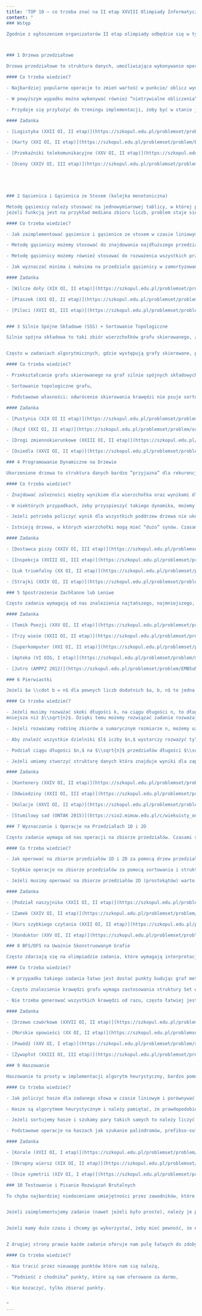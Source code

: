 ```yaml
---
title: 'TOP 10 – co trzeba znać na II etap XXVIII Olimpiady Informatycznej?'
content: "
### Wstęp

Zgodnie z ogłoszeniem organizatorów II etap olimpiady odbędzie się w tym roku 16-18 lutego. Zawody odbędą się zdalnie, a do finałowego etapu zakwalifikuje się około 1 na 3~5 uczestników. Zauważyliśmy, że na przestrzeni poprzednich edycji olimpiady pewne tematy i “triki” powtarzają się o wiele częściej niż inne. Warto je znać i zagwarantować sobie wstęp na wymarzoną uczelnię, a może nawet wyjazd na międzynarodówkę. Poniżej przedstawiamy te rzeczy i co trzeba o nich wiedzieć. Zachęcamy, żeby nauczyć się/powtórzyć poniższe tematy przed II etapem Olimpiady. Jeżeli nie masz dużo czasu, nie musisz zaimplementować wszystkich zadań, ale gorąco zachęcamy, żeby co najmniej spróbować wymyślić rozwiązania.



### 1 Drzewa przedziałowe

Drzewa przedziałowe to struktura danych, umożliwiająca wykonywanie operacji i odpowiadanie na zapytania o przedziały na ciągu liczb w czasie logarytmicznym od długości ciągu. Dzięki drzewom przedziałowym możemy liczyć sumy, maksima lub wartości innych funkcji na przedziałach w czasie O (log N). Warto znać wszystkie typy, w tym punkt-przedział, przedział-punkt, przedział-przedział.

#### Co trzeba wiedzieć?

- Najbardziej popularne operacje to zmień wartość w punkcie/ oblicz wynik na przedziale (suma / maximum),

- W powyższym wypadku można wykonywać również “nietrywialne obliczenia” na przedziale. Jeżeli umiemy utrzymać odpowiednie informacje o przedziale i je łączyć możemy symulować wyniki prostych pętli for lub podejścia zachłanne na dowolnym przedziale w czasie logarytmicznym. (np. na ciągu bitowym operacja zmiany bitu, zapytanie o najdłuższy spójny przedział zapalonych bitów),

- Przydaje się przyłożyć do treningu implementacji, żeby być w stanie je zaimplementować w 15 minut na zawodach. Jest kilka typów często powtarzających się bugów, więc dodatkowo dobrze jest pamiętać przed zawodami, co może pójść nie tak żeby szybciej je znaleźć.

#### Zadanka

- [Logistyka (XXII OI, II etap)](https://szkopul.edu.pl/problemset/problem/ShrCwRqlzMKLBb269GkVbWg_/site/?key=statement)

- [Karty (XXI OI, II etap)](https://szkopul.edu.pl/problemset/problem/EHW4BOJee7VD-R9MaDAokZ6O/site/?key=statement)

- [Przekaźniki telekomunikacyjne (XXV OI, II etap)](https://szkopul.edu.pl/problemset/problem/GmAagCBetbskP0qiKlgVd-6A/site/?key=statement)

- [Oceny (XXIV OI, III etap)](https://szkopul.edu.pl/problemset/problem/0KG8REkSLNnY5sVkm7Aei_R7/site/?key=statement)





### 2 Gąsienica i Gąsienica ze Stosem (kolejka monotoniczna)

Metodę gąsienicy należy stosować na jednowymiarowej tablicy, w której poszukujemy najdłuższego spójnego przedziału o pewnej własności lub rozważamy wszystkie przedziały o zadanej długości. Jeżeli umiemy sprowadzić oryginalny problem do “Znajdź najdłuższy spójny przedział, dla którego wartość pewnej nie malejącej funkcji nie przekracza zadanej stałej” należy spróbować rozwiązać je gąsienicą. Przykładem takiego zadania jest “Znajdź najdłuższy spójny przedział, dla którego suma wszystkich elementów jest mniejsza od zadanej stałej C”. Zwróć uwagę, że metoda gąsienicy nie zadziała, jeżeli liczby w ciągu mogą być ujemne. (wtedy funkcja sumy może maleć). W takim wypadku można zastosować metodę gąsienicy aby obliczyć wartość funkcji dla wszystkich przedziałach o zadanej długości. W przypadku sumy zadanie to można wykonać prościej za pomocą sum prefiksowych. Natomiast 
jeżeli funkcją jest na przykład mediana zbioru liczb, problem staje się trudniejszy i można go rozwiązać za pomocą gąsienicy wspomaganej strukturą set z C++ (Jak?). Jeżeli nasze zadanie dodatkowo wymaga szybkiego znajdowania minimów lub maksimów na rozważanym przedziale należy dodatkowo użyć posortowanego stosu.

#### Co trzeba wiedzieć?

- Jak zaimplementować gąsienice i gąsienice ze stosem w czasie liniowym,

- Metodę gąsienicy możemy stosować do znajdowania najdłuższego przedziału o żądanej własności tylko jeżeli funkcja jest monotoniczna,

- Metodę gąsienicy możemy również stosować do rozważenia wszystkich przedziałów o zadanej długości. W tym wypadku nie jest wymagane, aby funkcja była monotoniczna,

- Jak wyznaczać minima i maksima na przedziale gąsienicy w zamortyzowanej złożoności czasowej O(1) przy pomocy posortowanego stosu.

#### Zadanka

- [Wilcze doły (XIX OI, II etap)](https://szkopul.edu.pl/problemset/problem/07Q0fFk7fU2TmGr6wpPeDCZj/site/?key=statement)

- [Ptaszek (XXI OI, II etap)](https://szkopul.edu.pl/problemset/problem/A3QYXKEiRLgKerciOwA_lbCD/site/?key=statement)

- [Piloci (XVII OI, III etap)](https://szkopul.edu.pl/problemset/problem/4ZH1h7Wr18Yb7B0L7ym_Km0L/site/?key=statement)


### 3 Silnie Spójne Składowe (SSS) + Sortowanie Topologiczne

Silnie spójna składowa to taki zbiór wierzchołków grafu skierowanego, że z dowolnego jej wierzchołka możemy się dostać do dowolnego innego. Natomiast sortowanie topologiczne to sposób uporządkowania wierzchołków w grafie skierowanym bez cykli, w taki ciąg, aby wszystkie krawędzie były skierowane na prawo.


Często w zadaniach algorytmicznych, gdzie występują grafy skierowane, przydaje się najpierw podzielić je na SSS (jeżeli nie są acykliczne), a następnie posortować je topologicznie. Na tak posortowanym grafie można stosować programowanie dynamiczne, algorytmy zachłanne a nawet drzewa przedziałowe. Również, na tak posortowanym grafie czasem łatwiej jest dostrzec pewne kluczowe zależności.

#### Co trzeba wiedzieć?

- Przekształcanie grafu skierowanego na graf silnie spójnych składowych,

- Sortowanie topologiczne grafu,

- Podstawowe własności: odwrócenie skierowania krawędzi nie psuje sortowania, graf silnie spójnych zawsze jest dagiem.

#### Zadanka

- [Pustynia (XIX OI II etap)](https://szkopul.edu.pl/problemset/problem/_PLjXEFyR0XMBQ-kZ1k_GgHE/site/?key=statement)

- [Rajd (XXI OI, II etap)](https://szkopul.edu.pl/problemset/problem/orur2kPvWQR0LzMXXoP6pCat/site/?key=statement)

- [Drogi zmiennokierunkowe (XXIII OI, II etap)](https://szkopul.edu.pl/problemset/problem/9TaxfuNdAv2FPpQ6PeB-vlti/site/?key=statement)

- [Osiedla (XXVI OI, II etap)](https://szkopul.edu.pl/problemset/problem/nldsb4EW1YuZykBlf4lcZL1Y/site/?key=statement)

### 4 Programowanie Dynamiczne na Drzewie

Ukorzenione drzewa to struktura danych bardzo “przyjazna” dla rekurencji. Często przydatne jest przeiterowanie się po drzewie DFSem, licząc interesujący nas wynik dla każdego wierzchołka na podstawie wyników dla jego synów. W tym temacie warto powtórzyć najbardziej klasyczne problemy jak: obliczenie wielkości i głębokości wszystkich poddrzew, znalezienie najdłuższej ścieżki w całym drzewie i każdym poddrzewie, zliczanie sumy długości wszystkich ścieżek. Binsearch po wyniku może być tutaj często przydatny.

#### Co trzeba wiedzieć?

- Znajdować zależności między wynikiem dla wierzchołka oraz wynikami dla jego synów. Analogicznie, czasem interesuje nas wynik dla poddrzewa wierzchołka w odniesieniu do wyników dla poddrzew jego synów,

- W niektórych przypadkach, żeby przyspieszyć takiego dynamika, możemy jako korzenia użyć centroidu - tzn. takiego jego wierzchołka, dla którego wielkości poddrzew synów są mniej więcej zbalansowane (tzn. żadne z nich nie jest większe, niż połowa drzewa). W każdym drzewie istnieją 1 lub 2 centroidy, które możemy znaleźć w czasie liniowym,

- Jeżeli potrzeba policzyć wynik dla wszystkich poddrzew drzewa nie ukorzenionego, należy najpierw je ukorzenić, najpierw obliczyć wyniki dla wszystkich poddrzew, następnie dla wszystkich krawędzi prowadzących “do korzenia”,

- Istnieją drzewa, w których wierzchołki mogą mieć “dużo” synów. Czasami obliczanie funkcji wyniku trzeba wspomóc odpowiednią strukturą danych.

#### Zadanka

- [Dostawca pizzy (XXIV OI, III etap)](https://szkopul.edu.pl/problemset/problem/q_HBwDECevrQ2iQh1wT6ssx2/site/?key=statement)

- [Inspekcja (XVIII OI, III etap)](https://szkopul.edu.pl/problemset/problem/bLHHUzy1-byoiJSbilgpI6Dc/site/?key=statement)

- [Łuk triumfalny (XX OI, II etap)](https://szkopul.edu.pl/problemset/problem/jgCcEjQu3kdpM4BmxA6GujfX/site/?key=statement)

- [Strajki (XXIV OI, II etap)](https://szkopul.edu.pl/problemset/problem/lR_LabSUC2n7EMmDHpw-wk_b/site/?key=statement&fbclid=IwAR1shhxyH6qShhUn5Gkj4XSnUXUomKvvoOmMd4nElL7vZp0J_Rfp0US6ld4)

### 5 Spostrzeżenie Zachłanne lub Leniwe

Często zadania wymagają od nas znalezienia najtańszego, najmniejszego, najszybszego rozwiązania. Jeżeli mamy takie zadanie warto zastanowić się czy taka optymalna strategia lub optymalny ciąg ma jakąś specjalną własność, lub da się ją zrealizować w prosty sposób. Często będziemy w stanie powiedzieć zdanie, które zaczyna się od “zawsze opłaca się nam / możemy ...”, “nigdy nie opłaca nam się/nie musimy ...”. Jeżeli szukamy podciągów lub ciągów, czasem też warto spojrzeć, kiedy taki optymalny ciąg można przedłużyć lub skrócić. Tego typu spostrzeżenia można często zrealizować drzewem przedziałowym lub trzeba je wspomóc wyszukiwaniem binarnym. Jako że w tym przypadku trudno jest nauczyć się teorii, proponujemy skupić się na ćwiczeniu zadań.

#### Zadanka

- [Tomik Poezji (XXV OI, II etap)](https://szkopul.edu.pl/problemset/problem/Hhip15j-8Ro2dOb_4oB98C-G/site/?key=statement)

- [Trzy wieże (XXII OI, II etap)](https://szkopul.edu.pl/problemset/problem/Grfouq9u3g_TYktFXO2sNjCU/site/?key=statement)

- [Superkomputer (XXI OI, II etap)](https://szkopul.edu.pl/problemset/problem/e9vyycMN_DMDnRVsNpTUcH5K/site/?key=statement)

- [Apteka (VI OIG, I etap)](https://szkopul.edu.pl/problemset/problem/mZDGm1hDFvHQwi1VEXmkuIZs/site/?key=statement)

- [Jutro (AMPPZ 2012)](https://szkopul.edu.pl/problemset/problem/EMB5uNAIW1GVi_U23U-pqurR/site/?key=statement)

### 6 Pierwiastki

Jeżeli $a \\cdot b = n$ dla pewnych liczb dodatnich $a, b, n$ to jedna z liczb $a, b$ jest równa co najwyżej $\\sqrt{n}$. Dzięki temu spostrzeżeniu możemy rozwiązać wiele zadań w złożoności czasowej $O(n \\sqrt{n})$ zamiast $O(n^2)$ lub $O(\\sqrt{n})$ zamiast $O(n).$ Stosowanie poniższych trików często nie prowadzi do rozwiązania wzorcowego, ale pozwala łatwo dobyć dużo punktów za trudne zadanie.

#### Co trzeba wiedzieć?

- Jeżeli musimy rozważać skoki długości k, na ciągu długości n, to długość skoku lub maksymalna liczba skoków będzie zawsze 
mniejsza niż $\\sqrt{n}$. Dzięki temu możemy rozwiązać zadanie rozważając dwa różne algorytmy (osobny dla każdego przypadku),

- Jeżeli rozważamy rodzinę zbiorów o sumarycznym rozmiarze n, możemy użyć innego algorytmu dla “dużych” zbiorów, tórych jest mniej niż $\\sqrt{n}$ oraz dla „małych” zbiorów, z których każdy zawiera mniej niż $\\sqrt{n}$ elementów. Analogicznie jest, gdy rozważamy zbiór słów o sumarycznej długości co najwyżej $n,$

- Aby znaleźć wszystkie dzielniki $l$ iczby $n,$ wystarczy rozważyć tylko liczby mniejsze od $\\sqrt{n}$ (dlaczego?). Ten trik jest również przydatny w zadaniach z teorii liczb rozważających podzielność lub reszty z dzielenia,

- Podział ciągu długości $n,$ na $\\sqrt{n}$ przedziałów długości $\\sqrt{n}$ i wykonywanie na nich operacji w czasie liniowym od ich długości,

- Jeżeli umiemy stworzyć strukturę danych która znajduje wyniki dla zapytań, ale nie potrafimy jej aktualizować, możemy rozważać wszystkie aktualizacje ręcznie i budować strukturę danych od nowa co pierwiastek z liczby zapytań.

#### Zadanka

- [Kontenery (XXIV OI, II etap)](https://szkopul.edu.pl/problemset/problem/oNnWY6ZuzzhvG-jCmijiXkIk/site/?key=statement)

- [Odwiedziny (XXII OI, III etap)](https://szkopul.edu.pl/problemset/problem/Mlar--JvS1gThazr04pNorHN/site/?key=statement)

- [Kolacje (XXVI OI, II etap)](https://szkopul.edu.pl/problemset/problem/CACYTyPO4YJxyZzNumr0zr5e/site/?key=statement)

- [Stumilowy sad (ONTAK 2015)](https://sio2.mimuw.edu.pl/c/wiekuisty_ontak2015/p/sad/)

### 7 Wyznaczanie i Operacje na Przedziałach 1D i 2D

Często zadanie wymaga od nas operacji na zbiorze przedziałów. Czasami są one podane na wejściu, a czasami trudność zadania polega na “interpretacji geometrycznej” warunków na wejściu. Cudzysłów został użyty, ponieważ fakt czy interpretacja w 1D może być nazywa geometryczną jest dyskusyjny. Niezależnie od notacji, jeżeli mamy do czynienia ze zbiorem przedziałów powinniśmy rozważyć sortowanie ich (na przykład od lewej do prawej) po ich początkach bądź końcach a następnie przeglądanie ich w tej kolejności. W zależności od zadania będziemy musieli dodatkowo zastosować drzewo przedziałowe lub strukturę set z C++, aby szybko wykonywać wymagane operacje. Takie podejście nazywa się “zamiatanie”. Warto rozważyć również sortowanie końcowych i początkowych punktów przedziałów razem. Dzięki temu możemy kontrolować wszystkie “otwarte” przedziały i otwierać nowe, kiedy pojawi się początek przedziału a zamykać je, gdy pojawi się koniec. (Przy tym odpowiednio aktualizując odpowiednią strukturę danych).

#### Co trzeba wiedzieć?

- Jak operować na zbiorze przedziałów 1D i 2D za pomocą drzew przedziałowych i zamiatania,

- Szybkie operacje na zbiorze przedziałów za pomocą sortowania i struktury set w C++,

- Jeżeli musimy operować na zbiorze przedziałów 2D (prostokątów) warto rozważyć je najpierw jako przedziały 1D w osi X, a następnie w osi Y.

#### Zadanka

- [Podział naszyjnika (XXII OI, II etap)](https://szkopul.edu.pl/problemset/problem/SbvfueoDtZe2DQFHrywTIakc/site/?key=statement)

- [Zamek (XXIV OI, II etap)](https://szkopul.edu.pl/problemset/problem/7Lmwi_qxvuplTPlhRuci1UBt/site/?key=statement)

- [Kurs szybkiego czytania (XXII OI, II etap)](https://szkopul.edu.pl/problemset/problem/vX48bEW0i5IRszoCOP_f78Dc/site/?key=statement)

- [Konduktor (XXV OI, II etap)](https://szkopul.edu.pl/problemset/problem/lbADmW7d353d0F0iw4kXTjsl/site/?key=statement)

### 8 BFS/DFS na Uważnie Skonstruowanym Grafie

Często zdarzają się na olimpiadzie zadania, które wymagają interpretacji pewnej sytuacji matematycznej jako grafu i zastosowanie na nim znanego algorytmu. W niedawnych edycjach olimpiady był to głównie DFS lub BFS a trudność zadania polegała na skonstruowaniu odpowiedniego grafu. Zdarzały się również inne warianty, jak znajdowanie minimalnych drzew rozpinających lub najkrótszych ścieżek, przy użyciu np. Dijkstry.

#### Co trzeba wiedzieć?

- W przypadku takiego zadania łatwo jest dostać punkty budując graf metodą brutalną. Warto od tego zacząć nawet jeżeli mamy pomysł na rozwiązanie wzorcowe,

- Często znalezienie krawędzi grafu wymaga zastosowania struktury Set w C++, drzew przedziałowych lub umiejętnego sortowania,

- Nie trzeba generować wszystkich krawędzi od razu, często łatwiej jest je znajdować dla każdego wierzchołka dopiero kiedy są potrzebne. Uważaj na pamięć, pamiętaj, że wektory mogą zająć jej dużo.

#### Zadanka

- [Drzewo czwórkowe (XXVII OI, II etap)](https://szkopul.edu.pl/problemset/problem/GcP-wwgKv1HiCzuFRKE6n7-U/site/?key=statement)

- [Morskie opowieści (XX OI, II etap)](https://szkopul.edu.pl/problemset/problem/CfSEK4ACOcAPaAfX29Fp7Tud/site/?key=statement)

- [Powódź (XXV OI, I etap)](https://szkopul.edu.pl/problemset/problem/xCiDtZ0ZX70fyac1Sav8d37J/site/?key=statement)

- [Żywopłot (XXIII OI, III etap)](https://szkopul.edu.pl/problemset/problem/dABzva_j1-BvzKMsyxkuRoue/site/?key=statement)

### 9 Haszowanie

Haszowanie to prosty w implementacji algorytm heurystyczny, bardzo pomocny w rozwiązywaniu zadań na tekstach. Jego główna idea jest taka, żeby każdy string reprezentować za pomocą szczególnie obliczonej liczby, dzięki czemu możemy sprawdzać czy dwa stringi są takie same w czasie stałym i porównywać je leksykograficznie w czasie O (log n). Tę samą technikę można stosować również do innych obiektów matematycznych, na przykład w geometrii. Haszowanie nie zawsze prowadzi do optymalnego rozwiązania, natomiast często pozwala szybko zdobyć punkty, jeżeli nie mamy lepszego pomysłu na rozwiązanie.

#### Co trzeba wiedzieć?

- Jak policzyć hasze dla zadanego słowa w czasie liniowym i porównywać dowolne podsłowa w czasie stałym,

- Hasze są algorytmem heurystycznym i należy pamiętać, że prawdopodobieństwo kolizji zależy od liczby porównań oraz rozmiaru modulo,

- Jeżeli sortujemy hasze i szukamy pary takich samych to należy liczyć kwadratową liczbę porównań. Aby zredukować prawdopodobieństwo kolizji można użyć dwóch funkcji haszujących lub zwiększyć modulo,

- Podstawowe operacje na haszach jak szukanie palindromów, prefikso-sufiksów, kwadratów itp.

#### Zadanka

- [Korale (XVII OI, I etap)](https://szkopul.edu.pl/problemset/problem/6x4-Pmy-UoyrQpi19NsAz6Rn/site/?key=statement)

- [Okropny wiersz (XIX OI, II etap)](https://szkopul.edu.pl/problemset/problem/h9erYqBkPcC8KtSvLhMzhgjw/site/?key=statement)

- [Osie symetrii (XIV OI, I etap)](https://szkopul.edu.pl/problemset/problem/ERkPm5ZV8stQhX8u7-1D5_ES/site/?key=statement)

### 10 Testowanie i Pisanie Rozwiązań Brutalnych

To chyba najbardziej niedoceniane umiejętności przez zawodników, które są niezwykle ważne.


Jeżeli zaimplementujemy zadanie (nawet jeżeli było proste), należy je przetestować. Po pierwsze warto ułożyć na kartce kilka nietrywialnych testów i obejrzeć czy wszystkie policzone przez nasz program wartości są takie jakich się spodziewamy. Warto również przetestować kilka prostych testów maksymalnych rozmiarów. (na przykład: ciąg złożony ze wszystkich takich samych liczb, ciąg 1,2,3,4 ... N, graf, który jest ścieżką lub cyklem maksymalnej długości.) Najczęstszymi błędami są za małe tablice, nierozważenie przypadku brzegowego (np. kiedy wszystkie liczby są równe 0, lub graf jest pojedynczym wierzchołkiem) oraz zastosowanie w jednym miejscu zmiennej int zamiast long long.


Jeżeli mamy dużo czasu i chcemy go wykorzystać, żeby mieć pewność, że nasze rozwiązania otrzymują punkty, których się spodziewamy przydatne jest pisanie zaimplementowanie kilku prostych programów, które generują losowe dane do zadania. Następnie możemy skuteczniej przetestować nasze rozwiązanie porównując jego wyniki na wygenerowanych testach z prostszym do zaimplementowania rozwiązaniem.


Z drugiej strony prawie każde zadanie oferuje nam pulę łatwych do zdobycia punktów, na przykład za zaimplementowanie rozwiązania wykładniczego albo napisanie 2 pętli for sprawdzających wszystkie przypadki. Warto rozpocząć zawody od przeczytania wszystkich zadań a następnie zgarnięcia darmowych punktów. Nie jest to marnowanie czasu, ponieważ po pierwsze możemy nie mieć potem czasu złapać tych darmowych punktów, pisanie rozwiązania brutalnego pomaga nam dostrzec pewne zależności, których od razu nie widać oraz lepiej testować pod koniec zawodów. Pamiętaj, że zawodów II stopnia nie trzeba wygrywać, ale ich nie zepsuć.

#### Co trzeba wiedzieć?

- Nie tracić przez nieuwagę punktów które nam się należą,

- “Podnieść z chodnika” punkty, które są nam oferowane za darmo,

- Nie kozaczyć, tylko zbierać punkty.


"
---
```

